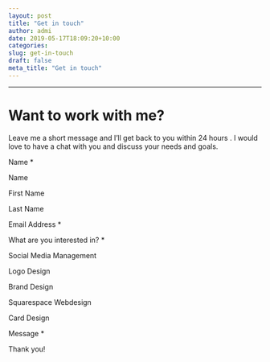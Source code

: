 ```yaml
---
layout: post
title: "Get in touch"
author: admi
date: 2019-05-17T18:09:20+10:00
categories: 
slug: get-in-touch
draft: false
meta_title: "Get in touch"
---
```


* * *

# Want to work with me?

Leave me a short message and I’ll get back to you within 24 hours . I would love to have a chat with you and discuss your needs and goals. 

Name <span style="required">\*</span>

Name

  
First Name

  
Last Name

Email Address <span style="required">\*</span>

What are you interested in? <span style="required">\*</span>

 Social Media Management

 Logo Design

 Brand Design

 Squarespace Webdesign

 Card Design

Message <span style="required">\*</span>

Thank you!